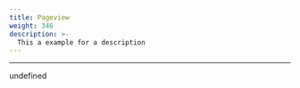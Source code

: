 ```yaml
---
title: Pageview
weight: 346
description: >-
  This a example for a description
---
```


---

undefined
